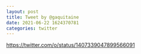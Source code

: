 ```yaml
--- 
layout: post 
title: Tweet by @gaquitaine 
date: 2021-06-22 1624370781 
categories: twitter 
--- 
```

https://twitter.com/o/status/1407339047899566091